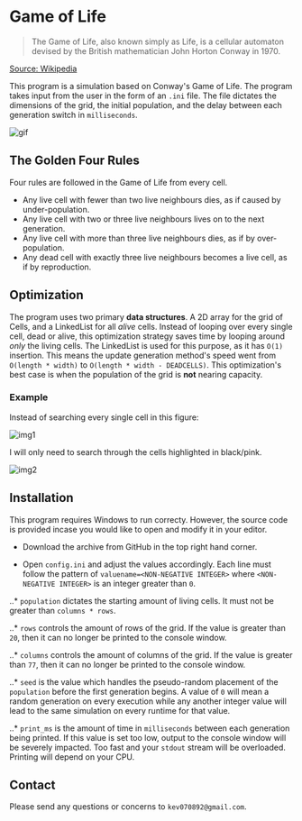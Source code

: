 # Game of Life



> The Game of Life, also known simply as Life, is a cellular automaton devised by the British mathematician John Horton Conway in 1970.

[Source: Wikipedia](https://en.wikipedia.org/wiki/Conway%27s_Game_of_Life)

This program is a simulation based on Conway's Game of Life. The program takes input from the user in the form of an `.ini` file. The file dictates the dimensions of the grid, the initial population, and the delay between each generation switch in `milliseconds`.


![gif](https://media.giphy.com/media/3owyp7MtFzp7RlEXqo/giphy.gif "GIF")


## The Golden Four Rules

Four rules are followed in the Game of Life from every cell.

* Any live cell with fewer than two live neighbours dies, as if caused by under-population.
* Any live cell with two or three live neighbours lives on to the next generation.
* Any live cell with more than three live neighbours dies, as if by over-population.
* Any dead cell with exactly three live neighbours becomes a live cell, as if by reproduction.


## Optimization

The program uses two primary **data structures**. A 2D array for the grid of Cells, and a LinkedList for all *alive* cells. Instead of looping over every single cell, dead or alive, this optimization strategy saves time by looping around *only* the living cells. The LinkedList is used for this purpose, as it has `O(1)` insertion. This means the update generation method's speed went from `O(length * width)` to `O(length * width - DEADCELLS)`. This optimization's best case is when the population of the grid is **not** nearing capacity.

### Example

Instead of searching every single cell in this figure:

![img1](http://imgur.com/5QngK5K "Example Cell Array")

I will only need to search through the cells highlighted in black/pink.

![img2](http://imgur.com/AC1BLsn "Example Cell Array")


## Installation

This program requires Windows to run correcty. However, the source code is provided incase you would like to open and modify it in your editor.

* Download the archive from GitHub in the top right hand corner.

* Open `config.ini` and adjust the values accordingly. Each line must follow the pattern of `valuename=<NON-NEGATIVE INTEGER>` where `<NON-NEGATIVE INTEGER>` is an integer greater than `0`.

..* `population` dictates the starting amount of living cells. It must not be greater than `columns * rows`. 

..* `rows` controls the amount of rows of the grid. If the value is greater than `20`, then it can no longer be printed to the console window.

..* `columns` controls the amount of columns of the grid. If the value is greater than `77`, then it can no longer be printed to the console window.

..* `seed` is the value which handles the pseudo-random placement of the `population` before the first generation begins. A value of `0` will mean a random generation on every execution while any another integer value will lead to the same simulation on every runtime for that value.

..* `print_ms` is the amount of time in `milliseconds` between each generation being printed. If this value is set too low, output to the console window will be severely impacted. Too fast and your `stdout` stream will be overloaded. Printing will depend on your CPU.


## Contact

Please send any questions or concerns to `kev070892@gmail.com`.